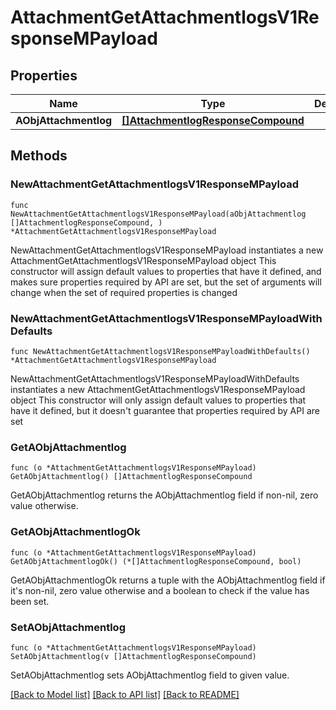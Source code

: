 # AttachmentGetAttachmentlogsV1ResponseMPayload

## Properties

Name | Type | Description | Notes
------------ | ------------- | ------------- | -------------
**AObjAttachmentlog** | [**[]AttachmentlogResponseCompound**](AttachmentlogResponseCompound.md) |  | 

## Methods

### NewAttachmentGetAttachmentlogsV1ResponseMPayload

`func NewAttachmentGetAttachmentlogsV1ResponseMPayload(aObjAttachmentlog []AttachmentlogResponseCompound, ) *AttachmentGetAttachmentlogsV1ResponseMPayload`

NewAttachmentGetAttachmentlogsV1ResponseMPayload instantiates a new AttachmentGetAttachmentlogsV1ResponseMPayload object
This constructor will assign default values to properties that have it defined,
and makes sure properties required by API are set, but the set of arguments
will change when the set of required properties is changed

### NewAttachmentGetAttachmentlogsV1ResponseMPayloadWithDefaults

`func NewAttachmentGetAttachmentlogsV1ResponseMPayloadWithDefaults() *AttachmentGetAttachmentlogsV1ResponseMPayload`

NewAttachmentGetAttachmentlogsV1ResponseMPayloadWithDefaults instantiates a new AttachmentGetAttachmentlogsV1ResponseMPayload object
This constructor will only assign default values to properties that have it defined,
but it doesn't guarantee that properties required by API are set

### GetAObjAttachmentlog

`func (o *AttachmentGetAttachmentlogsV1ResponseMPayload) GetAObjAttachmentlog() []AttachmentlogResponseCompound`

GetAObjAttachmentlog returns the AObjAttachmentlog field if non-nil, zero value otherwise.

### GetAObjAttachmentlogOk

`func (o *AttachmentGetAttachmentlogsV1ResponseMPayload) GetAObjAttachmentlogOk() (*[]AttachmentlogResponseCompound, bool)`

GetAObjAttachmentlogOk returns a tuple with the AObjAttachmentlog field if it's non-nil, zero value otherwise
and a boolean to check if the value has been set.

### SetAObjAttachmentlog

`func (o *AttachmentGetAttachmentlogsV1ResponseMPayload) SetAObjAttachmentlog(v []AttachmentlogResponseCompound)`

SetAObjAttachmentlog sets AObjAttachmentlog field to given value.



[[Back to Model list]](../README.md#documentation-for-models) [[Back to API list]](../README.md#documentation-for-api-endpoints) [[Back to README]](../README.md)


